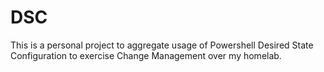 # DSC

This is a personal project to aggregate usage of Powershell Desired State Configuration to exercise Change Management over my homelab.
